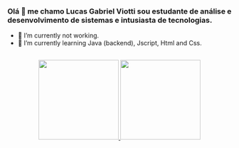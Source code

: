 ### Olá 👋 me chamo Lucas Gabriel Viotti sou estudante de análise e desenvolvimento de sistemas e intusiasta de tecnologias.
- 🔭 I’m currently not working.
- 🌱 I’m currently learning Java (backend), Jscript, Html and Css.

##
<div align="center">
  <a href="https://github.com/lucasgviotti">
  <img height="180em" src="https://github-readme-stats.vercel.app/api?username=lucasgviotti&show_icons=true&theme=radical&include_all_commits=true&count_private=true"/>
  <img height="180em" src="https://github-readme-stats.vercel.app/api/top-langs/?username=lucasgviotti&layout=compact&langs_count=7&theme=radical"/>
</div>
  
  
  
  
  
  
<!--
**lucasgviotti/lucasgviotti** is a ✨ _special_ ✨ repository because its `README.md` (this file) appears on your GitHub profile.

Here are some ideas to get you started:

- 🔭 I’m currently working on ...
- 🌱 I’m currently learning ...
- 👯 I’m looking to collaborate on ...
- 🤔 I’m looking for help with ...
- 💬 Ask me about ...
- 📫 How to reach me: ...
- 😄 Pronouns: ...
- ⚡ Fun fact: ...
-->
